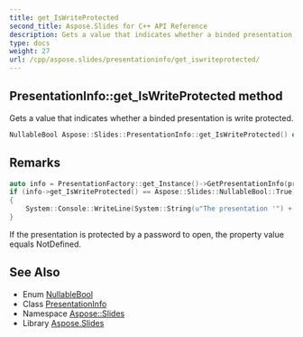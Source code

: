 ```yaml
---
title: get_IsWriteProtected
second_title: Aspose.Slides for C++ API Reference
description: Gets a value that indicates whether a binded presentation is write protected.
type: docs
weight: 27
url: /cpp/aspose.slides/presentationinfo/get_iswriteprotected/
---
```

## PresentationInfo::get_IsWriteProtected method


Gets a value that indicates whether a binded presentation is write protected.

```cpp
NullableBool Aspose::Slides::PresentationInfo::get_IsWriteProtected() override
```

## Remarks



```cpp
auto info = PresentationFactory::get_Instance()->GetPresentationInfo(presentationFilePath);
if (info->get_IsWriteProtected() == Aspose::Slides::NullableBool::True)
{
    System::Console::WriteLine(System::String(u"The presentation '") + presentationFilePath + u"' is write protected by a password.");
}
```


If the presentation is protected by a password to open, the property value equals NotDefined. 
## See Also

* Enum [NullableBool](../../nullablebool/)
* Class [PresentationInfo](../)
* Namespace [Aspose::Slides](../../)
* Library [Aspose.Slides](../../../)
